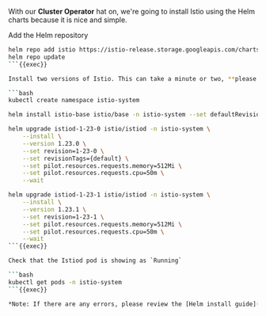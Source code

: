 

With our **Cluster Operator** hat on, we're going to install Istio using the Helm charts because it is nice and simple. 

Add the Helm repository

```bash
helm repo add istio https://istio-release.storage.googleapis.com/charts
helm repo update
```{{exec}}

Install two versions of Istio. This can take a minute or two, **please be patient**.

```bash
kubectl create namespace istio-system

helm install istio-base istio/base -n istio-system --set defaultRevision=default

helm upgrade istiod-1-23-0 istio/istiod -n istio-system \
    --install \
    --version 1.23.0 \
    --set revision=1-23-0 \
    --set revisionTags={default} \
    --set pilot.resources.requests.memory=512Mi \
    --set pilot.resources.requests.cpu=50m \
    --wait

helm upgrade istiod-1-23-1 istio/istiod -n istio-system \
    --install \
    --version 1.23.1 \
    --set revision=1-23-1 \
    --set pilot.resources.requests.memory=512Mi \
    --set pilot.resources.requests.cpu=50m \
    --wait
```{{exec}}

Check that the Istiod pod is showing as `Running`

```bash
kubectl get pods -n istio-system
```{{exec}}

*Note: If there are any errors, please review the [Helm install guide](https://istio.io/latest/docs/setup/install/helm/) and [Contact Us](#) if unable to resolve*
